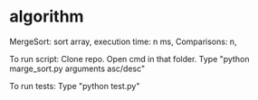 # algorithm

MergeSort:
    sort array,
    execution time: n ms,
    Comparisons: n,

To run script:
    Clone repo.
    Open cmd in that folder.
    Type "python marge_sort.py arguments asc/desc"
    
To run tests:
    Type "python test.py"
